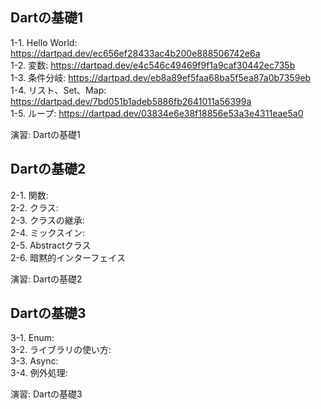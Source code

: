 ## Dartの基礎1
1-1. Hello World: https://dartpad.dev/ec656ef28433ac4b200e888506742e6a  
1-2. 変数: https://dartpad.dev/e4c546c49469f9f1a9caf30442ec735b  
1-3. 条件分岐: https://dartpad.dev/eb8a89ef5faa68ba5f5ea87a0b7359eb  
1-4. リスト、Set、Map: https://dartpad.dev/7bd051b1adeb5886fb2641011a56399a   
1-5. ループ: https://dartpad.dev/03834e6e38f18856e53a3e4311eae5a0  
  
演習: Dartの基礎1  
  
## Dartの基礎2
2-1. 関数:   
2-2. クラス:  
2-3. クラスの継承:  
2-4. ミックスイン:  
2-5. Abstractクラス  
2-6. 暗黙的インターフェイス  
  
演習: Dartの基礎2  
  
## Dartの基礎3  
3-1. Enum:  
3-2. ライブラリの使い方:  
3-3. Async:  
3-4. 例外処理:  
  
演習: Dartの基礎3  
